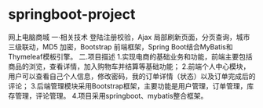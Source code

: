 # springboot-project
网上电脑商城
一·相关技术
登陆注册校验，Ajax 局部刷新页面，分页查询，城市三级联动，MD5 加密，Bootstrap 前端框架，Spring Boot结合MyBatis和Thymeleaf模板引擎。
二.项目描述
1.实现电商的基础业务和功能，前端主要包括商品的浏览，查看详情，加入购物车并结算等基础功能；
2.前端个人中心模块，用户可以查看自己个人信息，修改密码，我的订单详情（状态）以及订单完成后的评论；
3.后端管理模块采用Bootstrap框架，主要功能是用户管理，订单管理，库存管理，评论管理。
4.项目采用springboot、mybatis整合框架。


